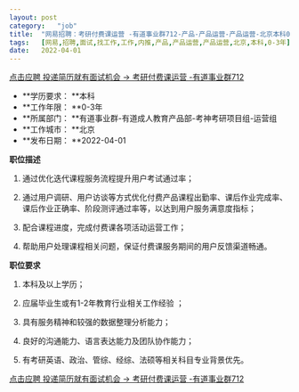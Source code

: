 ```yaml
---
layout:	post
category:	"job"
title:	"网易招聘：考研付费课运营 -有道事业群712-产品-产品运营-产品运营-北京本科0-3年"
tags:	[网易,招聘,面试,找工作,工作,内推,产品,产品运营,产品运营,北京,本科,0-3年]
date:	2022-04-01
---
```


[点击应聘 投递简历就有面试机会 ->  考研付费课运营 -有道事业群712](http://mobile.bole.netease.com/bole/boleDetail?id=38089&employeeId=346f03c3cda5f04c&key=all)



- **学历要求： **本科
- **工作年限： **0-3年
- **所属部门： **有道事业群-有道成人教育产品部-考神考研项目组-运营组
- **工作城市： **北京
- **发布日期： **2022-04-01



**职位描述**

1. 通过优化迭代课程服务流程提升用户考试通过率；

2. 通过用户调研、用户访谈等方式优化付费产品课程出勤率、课后作业完成率、课后作业正确率、阶段测评通过率等，以达到用户服务满意度指标；

3. 配合课程进度，完成付费课各项活动运营工作；

4. 帮助用户处理课程相关问题，保证付费课服务期间的用户反馈渠道畅通。



**职位要求**

1. 本科及以上学历；

2. 应届毕业生或有1-2年教育行业相关工作经验 ；

3. 具有服务精神和较强的数据整理分析能力；

4. 良好的沟通能力、语言表达能力及团队协作能力；

5. 有考研英语、政治、管综、经综、法硕等相关科目专业背景优先。



[点击应聘 投递简历就有面试机会 ->  考研付费课运营 -有道事业群712](http://mobile.bole.netease.com/bole/boleDetail?id=38089&employeeId=346f03c3cda5f04c&key=all)